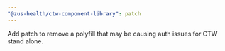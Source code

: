 ```yaml
---
"@zus-health/ctw-component-library": patch
---
```


Add patch to remove a polyfill that may be causing auth issues for CTW stand alone.
